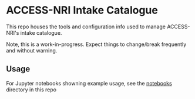 # ACCESS-NRI Intake Catalogue

This repo houses the tools and configuration info used to manage ACCESS-NRI's intake catalogue.

Note, this is a work-in-progress. Expect things to change/break frequently and without warning.

## Usage

For Jupyter notebooks showning example usage, see the [notebooks](https://github.com/ACCESS-NRI/nri_intake_catalog/tree/main/notebooks) directory in this repo
